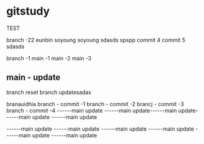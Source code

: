 # gitstudy
TEST

branch -22
eunbin
soyoung
soyoung
sdasds
spspp
commit 4
commit 5
sdasds

branch -1
main -1
main -2
main -3

main - update
--------
branch reset
branch updatesadas

branauidhia
branch - commit -1
branch - commit -2
brancj - commit -3
branch - commit -4
------main update
------main update------main update------main update
------main update

------main update
------main update
------main update
------main update
------main update
------main update
